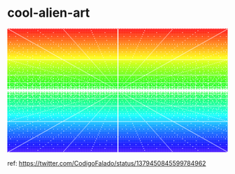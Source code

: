 # cool-alien-art

[![cool-alien-art.png](cool-alien-art.png)](https://io-oi.me/cool-alien-art)

ref: https://twitter.com/CodigoFalado/status/1379450845599784962